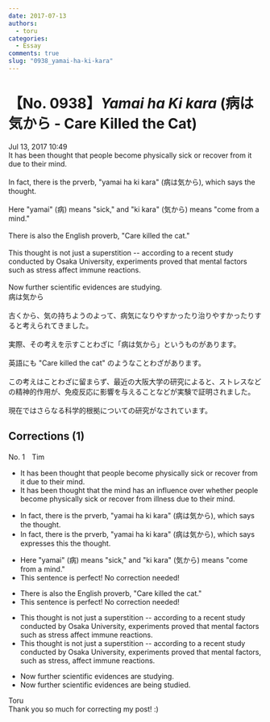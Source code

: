 ```yaml
---
date: 2017-07-13
authors:
  - toru
categories:
  - Essay
comments: true
slug: "0938_yamai-ha-ki-kara"
---
```


# 【No. 0938】<strong><em>Yamai ha Ki kara</em></strong> (病は気から - Care Killed the Cat)
<div class="date">Jul 13, 2017 10:49</div>
<div id="post"><div id="body_show_ori">
It has been thought that people become physically sick or recover from it due to their mind.<br/><br/>In fact, there is the prverb, "yamai ha ki kara" (病は気から), which says the thought.<br/><br/>Here "yamai" (病) means "sick," and "ki kara" (気から) means "come from a mind."<br/><br/>There is also the English proverb, "Care killed the cat."<br/><br/>This thought is not just a superstition -- according to a recent study conducted by Osaka University, experiments proved that mental factors such as stress affect immune reactions.<br/><br/>Now further scientific evidences are studying.
</div></div>

<!-- more -->

<div id="post_ja"><div id="body_show_mo">
病は気から<br/><br/>古くから、気の持ちようのよって、病気になりやすかったり治りやすかったりすると考えられてきました。<br/><br/>実際、その考えを示すことわざに「病は気から」というものがあります。<br/><br/>英語にも "Care killed the cat" のようなことわざがあります。<br/><br/>この考えはことわざに留まらず、最近の大阪大学の研究によると、ストレスなどの精神的作用が、免疫反応に影響を与えることなどが実験で証明されました。<br/><br/>現在ではさらなる科学的根拠についての研究がなされています。
</div></div>

## Corrections (1)
<div id="block"><div class="first_name"> No. 1　<span class="just_name">Tim</span></div><div id="block2">
<ul class="correction_field">
<li class="incorrect">It has been thought that people become physically sick or recover from it due to their mind.</li>
<li class="corrected correct">
It has been thought that <span class="f_red">the mind has an influence over whether </span>people become physically sick or recover from <span class="f_red">illness</span><span class="sline"> due to their mind.</span>
</li>
</ul>
<ul class="correction_field">
<li class="incorrect">In fact, there is the prverb, "yamai ha ki kara" (病は気から), which says the thought.</li>
<li class="corrected correct">
In fact, there is the prverb, "yamai ha ki kara" (病は気から), which <span class="sline">says</span> <span class="f_red">expresses this </span><span class="sline">the</span> thought.
</li>
</ul>
<ul class="correction_field">
<li class="incorrect">Here "yamai" (病) means "sick," and "ki kara" (気から) means "come from a mind."</li>
<li class="corrected perfect">This sentence is perfect! No correction needed!</li>
</ul>
<ul class="correction_field">
<li class="incorrect">There is also the English proverb, "Care killed the cat."</li>
<li class="corrected perfect">This sentence is perfect! No correction needed!</li>
</ul>
<ul class="correction_field">
<li class="incorrect">This thought is not just a superstition -- according to a recent study conducted by Osaka University, experiments proved that mental factors such as stress affect immune reactions.</li>
<li class="corrected correct">
This thought is not just a superstition -- according to a recent study conducted by Osaka University, experiments proved that mental factors<span class="f_red">,</span> such as stress<span class="f_red">, </span>affect immune reactions.
</li>
</ul>
<ul class="correction_field">
<li class="incorrect">Now further scientific evidences are studying.</li>
<li class="corrected correct">
Now further scientific evidences are <span class="f_red">being studied</span>.
</li>
</ul>
</div><div class="name"><span class="just_name">Toru</span><br>
Thank you so much for correcting my post! :)
</div>
</div>
